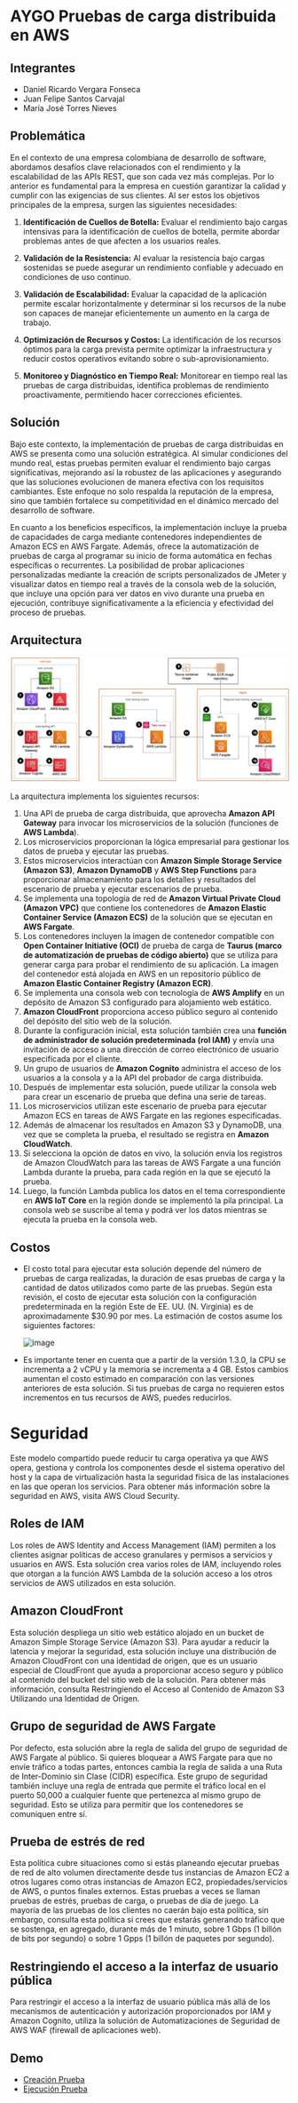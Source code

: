  # AYGO Pruebas de carga distribuida en AWS​
 ## Integrantes
 * Daniel Ricardo Vergara Fonseca
 * Juan Felipe Santos Carvajal
 * María José Torres Nieves


## Problemática

En el contexto de una empresa colombiana de desarrollo de software, abordamos desafíos clave relacionados con el rendimiento y la escalabilidad de las APIs REST, que son cada vez más complejas. Por lo anterior es fundamental para la empresa en cuestión garantizar la calidad y cumplir con las exigencias de sus clientes. Al ser estos los objetivos principales de la empresa, surgen las siguientes necesidades:

1. **Identificación de Cuellos de Botella:**
   Evaluar el rendimiento bajo cargas intensivas para la identificación de cuellos de botella, permite abordar problemas antes de que afecten a los usuarios reales.

2. **Validación de la Resistencia:**
   Al evaluar la resistencia bajo cargas sostenidas se puede asegurar un rendimiento confiable y adecuado en condiciones de uso continuo.

3. **Validación de Escalabilidad:**
   Evaluar la capacidad de la aplicación permite escalar horizontalmente y determinar si los recursos de la nube son capaces de manejar eficientemente un aumento en la carga de trabajo.

4. **Optimización de Recursos y Costos:**
    La identificación de los recursos óptimos para la carga prevista permite optimizar la infraestructura y reducir costos operativos evitando sobre o sub-aprovisionamiento.

5. **Monitoreo y Diagnóstico en Tiempo Real:**
    Monitorear en tiempo real las pruebas de carga distribuidas, identifica problemas de rendimiento proactivamente, permitiendo hacer correcciones eficientes.​

## Solución

Bajo este contexto, la implementación de pruebas de carga distribuidas en AWS se presenta como una solución estratégica. Al simular condiciones del mundo real, estas pruebas permiten evaluar el rendimiento bajo cargas significativas, mejorando así la robustez de las aplicaciones y asegurando que las soluciones evolucionen de manera efectiva con los requisitos cambiantes. Este enfoque no solo respalda la reputación de la empresa, sino que también fortalece su competitividad en el dinámico mercado del desarrollo de software.

En cuanto a los beneficios específicos, la implementación incluye la prueba de capacidades de carga mediante contenedores independientes de Amazon ECS en AWS Fargate. Además, ofrece la automatización de pruebas de carga al programar su inicio de forma automática en fechas específicas o recurrentes. La posibilidad de probar aplicaciones personalizadas mediante la creación de scripts personalizados de JMeter y visualizar datos en tiempo real a través de la consola web de la solución, que incluye una opción para ver datos en vivo durante una prueba en ejecución, contribuye significativamente a la eficiencia y efectividad del proceso de pruebas.

## Arquitectura
  ![Diagrama de flujo de la arquitectura de Pruebas de carga distribuidas en AWS](/img/diagramaArquitectura.jpg "Diagrama de flujo de la arquitectura de Pruebas de carga distribuidas en AWS")

La arquitectura implementa los siguientes recursos:
1. Una API de prueba de carga distribuida, que aprovecha **Amazon API Gateway** para invocar los microservicios de la solución (funciones de **AWS Lambda**).
2. Los microservicios proporcionan la lógica empresarial para gestionar los datos de prueba y ejecutar las pruebas.
3. Estos microservicios interactúan con **Amazon Simple Storage Service (Amazon S3)**, **Amazon DynamoDB** y **AWS Step Functions** para proporcionar almacenamiento para los detalles y resultados del escenario de prueba y ejecutar escenarios de prueba.
4. Se implementa una topología de red de **Amazon Virtual Private Cloud (Amazon VPC)** que contiene los contenedores de **Amazon Elastic Container Service (Amazon ECS)** de la solución que se ejecutan en **AWS Fargate**.
5. Los contenedores incluyen la imagen de contenedor compatible con **Open Container Initiative (OCI)** de prueba de carga de **Taurus (marco de automatización de pruebas de código abierto)** que se utiliza para generar carga para probar el rendimiento de su aplicación. La imagen del contenedor está alojada en AWS en un repositorio público de **Amazon Elastic Container Registry (Amazon ECR)**.
6. Se implementa una consola web con tecnología de **AWS Amplify** en un depósito de Amazon S3 configurado para alojamiento web estático.
7. **Amazon CloudFront** proporciona acceso público seguro al contenido del depósito del sitio web de la solución.
8. Durante la configuración inicial, esta solución también crea una **función de administrador de solución predeterminada (rol IAM)** y envía una invitación de acceso a una dirección de correo electrónico de usuario especificada por el cliente.
9. Un grupo de usuarios de **Amazon Cognito** administra el acceso de los usuarios a la consola y a la API del probador de carga distribuida.
10. Después de implementar esta solución, puede utilizar la consola web para crear un escenario de prueba que defina una serie de tareas.
11. Los microservicios utilizan este escenario de prueba para ejecutar Amazon ECS en tareas de AWS Fargate en las regiones especificadas.
12. Además de almacenar los resultados en Amazon S3 y DynamoDB, una vez que se completa la prueba, el resultado se registra en **Amazon CloudWatch**.
13. Si selecciona la opción de datos en vivo, la solución envía los registros de Amazon CloudWatch para las tareas de AWS Fargate a una función Lambda durante la prueba, para cada región en la que se ejecutó la prueba.
14. Luego, la función Lambda publica los datos en el tema correspondiente en **AWS IoT Core** en la región donde se implementó la pila principal. La consola web se suscribe al tema y podrá ver los datos mientras se ejecuta la prueba en la consola web.

## Costos
* El costo total para ejecutar esta solución depende del número de pruebas de carga realizadas, la duración de esas pruebas de carga y la cantidad de datos utilizados como parte de las pruebas. Según esta revisión, el costo de ejecutar esta solución con la configuración predeterminada en la región Este de EE. UU. (N. Virginia) es de aproximadamente $30.90 por mes. La estimación de costos asume los siguientes factores:

    ![image](https://github.com/DaniV93/AYGO_AutomatedLoadTest_Project/assets/124316934/7543ecea-cafd-4ce0-8f94-c1ba904d8ef3)

* Es importante tener en cuenta que a partir de la versión 1.3.0, la CPU se incrementa a 2 vCPU y la memoria se incrementa a 4 GB. Estos cambios aumentan el costo estimado en comparación con las versiones anteriores de esta solución. Si tus pruebas de carga no requieren estos incrementos en tus recursos de AWS, puedes reducirlos.

# Seguridad

Este modelo compartido puede reducir tu carga operativa ya que AWS opera, gestiona y controla los componentes desde el sistema operativo del host y la capa de virtualización hasta la seguridad física de las instalaciones en las que operan los servicios. Para obtener más información sobre la seguridad en AWS, visita AWS Cloud Security.

## Roles de IAM

Los roles de AWS Identity and Access Management (IAM) permiten a los clientes asignar políticas de acceso granulares y permisos a servicios y usuarios en AWS. Esta solución crea varios roles de IAM, incluyendo roles que otorgan a la función AWS Lambda de la solución acceso a los otros servicios de AWS utilizados en esta solución.

## Amazon CloudFront

Esta solución despliega un sitio web estático alojado en un bucket de Amazon Simple Storage Service (Amazon S3). Para ayudar a reducir la latencia y mejorar la seguridad, esta solución incluye una distribución de Amazon CloudFront con una identidad de origen, que es un usuario especial de CloudFront que ayuda a proporcionar acceso seguro y público al contenido del bucket del sitio web de la solución. Para obtener más información, consulta Restringiendo el Acceso al Contenido de Amazon S3 Utilizando una Identidad de Origen.

## Grupo de seguridad de AWS Fargate

Por defecto, esta solución abre la regla de salida del grupo de seguridad de AWS Fargate al público. Si quieres bloquear a AWS Fargate para que no envíe tráfico a todas partes, entonces cambia la regla de salida a una Ruta de Inter-Dominio sin Clase (CIDR) específica. Este grupo de seguridad también incluye una regla de entrada que permite el tráfico local en el puerto 50,000 a cualquier fuente que pertenezca al mismo grupo de seguridad. Esto se utiliza para permitir que los contenedores se comuniquen entre sí.

## Prueba de estrés de red

Esta política cubre situaciones como si estás planeando ejecutar pruebas de red de alto volumen directamente desde tus instancias de Amazon EC2 a otros lugares como otras instancias de Amazon EC2, propiedades/servicios de AWS, o puntos finales externos. Estas pruebas a veces se llaman pruebas de estrés, pruebas de carga, o pruebas de día de juego. La mayoría de las pruebas de los clientes no caerán bajo esta política, sin embargo, consulta esta política si crees que estarás generando tráfico que se sostenga, en agregado, durante más de 1 minuto, sobre 1 Gbps (1 billón de bits por segundo) o sobre 1 Gpps (1 billón de paquetes por segundo).

## Restringiendo el acceso a la interfaz de usuario pública

Para restringir el acceso a la interfaz de usuario pública más allá de los mecanismos de autenticación y autorización proporcionados por IAM y Amazon Cognito, utiliza la solución de Automatizaciones de Seguridad de AWS WAF (firewall de aplicaciones web).

## Demo

* [Creación Prueba​](/img/DemoCreación.mp4 "Creación Prueba​")
* [Ejecución Prueba​​](/img/DemoEjecución.mp4 "Ejecución Prueba​")